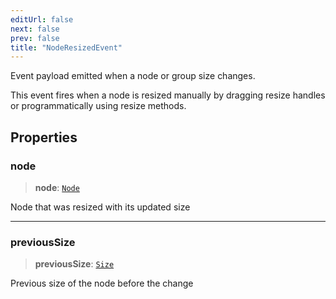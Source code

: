 ```yaml
---
editUrl: false
next: false
prev: false
title: "NodeResizedEvent"
---
```


Event payload emitted when a node or group size changes.

This event fires when a node is resized manually by dragging resize handles
or programmatically using resize methods.

## Properties

### node

> **node**: [`Node`](/docs/api/types/node/)

Node that was resized with its updated size

***

### previousSize

> **previousSize**: [`Size`](/docs/api/types/size/)

Previous size of the node before the change
